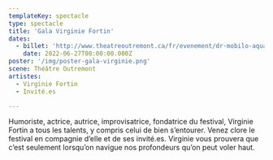 ```yaml
---
templateKey: spectacle
type: spectacle
title: 'Gala Virginie Fortin'
dates: 
  - billet: 'http://www.theatreoutremont.ca/fr/evenement/dr-mobilo-aquafest-le-gala-de-virginie-fortin/'
    date: 2022-06-27T00:00:00.000Z
poster: '/img/poster-gala-virginie.png'
scene: Théâtre Outremont
artistes:
  - Virginie Fortin
  - Invité.es

---
```

Humoriste, actrice, autrice, improvisatrice, fondatrice du festival, Virginie Fortin a tous les talents, y compris celui de bien s’entourer. Venez clore le festival en compagnie d’elle et de ses invité.es. Virginie vous prouvera que c’est seulement lorsqu’on navigue nos profondeurs qu’on peut voler haut.  
